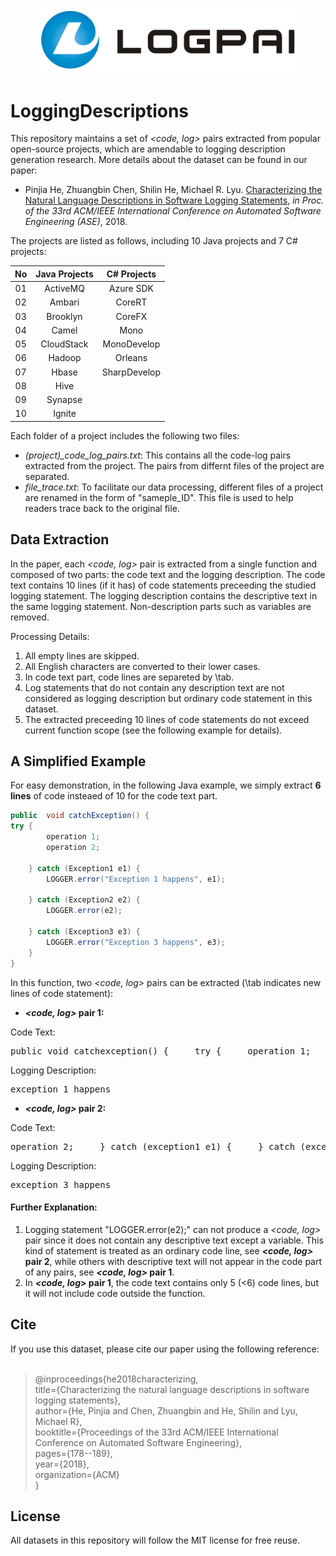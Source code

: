 <p align="center"> <a href="https://github.com/logpai"> <img src="https://github.com/logpai/logpai.github.io/blob/master/img/logpai_logo.jpg" width="425"></a></p>

# LoggingDescriptions
This repository maintains a set of _<code, log>_ pairs extracted from popular open-source projects, which are amendable to logging description generation research. More details about the dataset can be found in our paper:

+ Pinjia He, Zhuangbin Chen, Shilin He, Michael R. Lyu. [Characterizing the Natural Language Descriptions in Software Logging Statements](https://pinjiahe.github.io/papers/ASE18.pdf), *in Proc. of the 33rd ACM/IEEE International Conference on Automated
Software Engineering (ASE)*, 2018.

The projects are listed as follows, including 10 Java projects and 7 C# projects:

| No | Java Projects        | C# Projects            |  
| :------:|:-------------: |:-------------:|
| 01 |ActiveMQ		|Azure SDK	|
| 02 |Ambari		|CoreRT		|
| 03 |Brooklyn		|CoreFX		|
| 04 |Camel      	|Mono		|
| 05 |CloudStack 	|MonoDevelop	|
| 06 |Hadoop    	|Orleans	|
| 07 |Hbase     	|SharpDevelop	|
| 08 |Hive		|		|
| 09 |Synapse		|		|
| 10 |Ignite  		| 		|

Each folder of a project includes the following two files:

* *(project)_code_log_pairs.txt*: This contains all the code-log pairs extracted from the project. The pairs from differnt files of the project are separated.
* *file_trace.txt*: To facilitate our data processing, different files of a project are renamed in the form of "sameple_ID". This file is used to help readers trace back to the original file.

## Data Extraction
In the paper, each _<code, log>_  pair is extracted from a single function and composed of two parts: the code text and the logging description. The code text contains 10 lines (if it has) of code statements preceeding the studied logging statement. The logging description contains the descriptive text in the same logging statement. Non-description parts such as variables are removed.

Processing Details:
1. All empty lines are skipped.
2. All English characters are converted to their lower cases.
3. In code text part, code lines are separeted by \tab.
4. Log statements that do not contain any description text are not considered as logging description but ordinary code statement in this dataset.
5. The extracted preceeding 10 lines of code statements do not exceed current function scope (see the following example for details).

## A Simplified Example 
For easy demonstration, in the following Java example, we simply extract **6 lines** of code insteaed of 10 for the code text part.

```java
public	void catchException() {
try {
		operation 1;
		operation 2;

	} catch (Exception1 e1) {
		LOGGER.error("Exception 1 happens", e1);

	} catch (Exception2 e2) {
		LOGGER.error(e2);

	} catch (Exception3 e3) {
		LOGGER.error("Exception 3 happens", e3);
	}
}
```

In this function, two _<code, log>_ pairs can be extracted (\tab indicates new lines of code statement):

* **_<code, log>_ pair 1:**

Code Text:
<pre>
public void catchexception() {     try {     operation 1;     operation 2;     } catch (exception1 e1) {
</pre>

Logging Description:
<pre>
exception 1 happens
</pre>

* **_<code, log>_ pair 2:**

Code Text:
<pre>
operation 2;     } catch (exception1 e1) {     } catch (exception2 e2) {     logger.error(e2);     } catch (exception3 e3) {
</pre>

Logging Description:
<pre>
exception 3 happens
</pre>


#### Further Explanation:
1. Logging statement "LOGGER.error(e2);" can not produce a _<code, log>_ pair since it does not contain any descriptive text except a variable. This kind of statement is treated as an ordinary code line, see **_<code, log>_ pair 2**, while others with descriptive text will not appear in the code part of any pairs, see **_<code, log>_ pair 1**.
2. In **_<code, log>_ pair 1**, the code text contains only 5 (<6) code lines, but it will not include code outside the function.

## Cite
If you use this dataset, please cite our paper using the following reference:<br /><br />
> @inproceedings{he2018characterizing, <br />
  title={Characterizing the natural language descriptions in software logging statements}, <br />
  author={He, Pinjia and Chen, Zhuangbin and He, Shilin and Lyu, Michael R}, <br />
  booktitle={Proceedings of the 33rd ACM/IEEE International Conference on Automated Software Engineering}, <br />
  pages={178--189}, <br />
  year={2018}, <br />
  organization={ACM} <br />
} <br />

## License
All datasets in this repository will follow the MIT license for free reuse.

